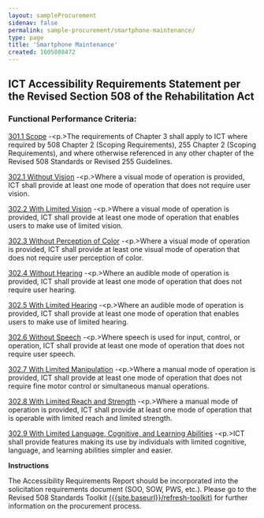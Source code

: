 ```yaml
---
layout: sampleProcurement 
sidenav: false 
permalink: sample-procurement/smartphone-maintenance/
type: page
title: 'Smartphone Maintenance'
created: 1605888472
---
```


## **ICT Accessibility Requirements Statement per the Revised Section 508 of the Rehabilitation Act**

### **Functional Performance Criteria:**

[301.1 Scope][1] -<p.>The requirements of Chapter 3 shall apply to ICT where required by 508 Chapter 2 (Scoping Requirements), 255 Chapter 2 (Scoping Requirements), and where otherwise referenced in any other chapter of the Revised 508 Standards or Revised 255 Guidelines.</p> 

[302.1 Without Vision][2] -<p.>Where a visual mode of operation is provided, ICT shall provide at least one mode of operation that does not require user vision.</p> 

[302.2 With Limited Vision][2] -<p.>Where a visual mode of operation is provided, ICT shall provide at least one mode of operation that enables users to make use of limited vision.</p> 

[302.3 Without Perception of Color][2] -<p.>Where a visual mode of operation is provided, ICT shall provide at least one visual mode of operation that does not require user perception of color.</p> 

[302.4 Without Hearing][2] -<p.>Where an audible mode of operation is provided, ICT shall provide at least one mode of operation that does not require user hearing.</p> 

[302.5 With Limited Hearing][2] -<p.>Where an audible mode of operation is provided, ICT shall provide at least one mode of operation that enables users to make use of limited hearing.</p> 

[302.6 Without Speech][2] -<p.>Where speech is used for input, control, or operation, ICT shall provide at least one mode of operation that does not require user speech.</p> 

[302.7 With Limited Manipulation][2] -<p.>Where a manual mode of operation is provided, ICT shall provide at least one mode of operation that does not require fine motor control or simultaneous manual operations.</p> 

[302.8 With Limited Reach and Strength][2] -<p.>Where a manual mode of operation is provided, ICT shall provide at least one mode of operation that is operable with limited reach and limited strength.</p> 

[302.9 With Limited Language, Cognitive, and Learning Abilities][2] -<p.>ICT shall provide features making its use by individuals with limited cognitive, language, and learning abilities simpler and easier.</p> 

  


**Instructions**

The Accessibility Requirements Report should be incorporated into the solicitation requirements document (SOO, SOW, PWS, etc.). Please go to the Revised 508 Standards Toolkit [({{site.baseurl}}/refresh-toolkit)][3] for further information on the procurement process.

 [1]: {{site.baseurl}}/ict-accessibility#e301_1
 [2]: {{site.baseurl}}/ict-accessibility#e302_1
 [3]: {{site.baseurl}}/refresh-toolkit